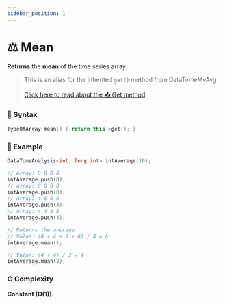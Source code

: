 ```yaml
---
sidebar_position: 1
---
```


# ⚖ Mean

**Returns** the **mean** of the time series array.

> This is an alias for the inherited `get()` method from DataTomeMvAvg. <br></br>
> [Click here to read about the 📤 Get method](pathname:///docs/mvavg-methods/input-output/get).

### 📝 Syntax

```cpp
TypeOfArray mean() { return this->get(); }
```

### 🔮 Example

```cpp
DataTomeAnalysis<int, long int> intAverage(10);

// Array: 8 0 0 0
intAverage.push(8);
// Array: 8 8 0 0
intAverage.push(8);
// Array: 4 8 8 0
intAverage.push(4);
// Array: 4 4 8 8
intAverage.push(4);

// Returns the average
// Value: (4 + 4 + 8 + 8) / 4 = 6
intAverage.mean();

// Value: (4 + 4) / 2 = 4
intAverage.mean(2);
```

### ⏱ Complexity

**Constant (O(1))**.